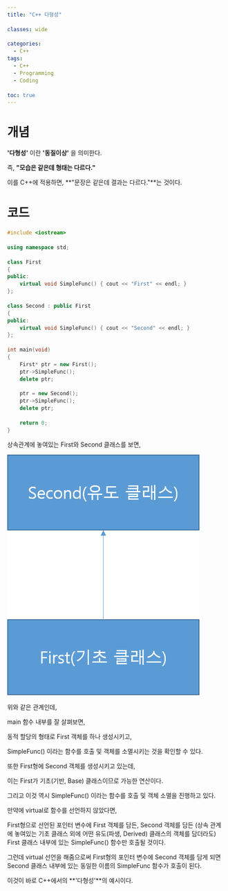 ```yaml
---
title: "C++ 다형성"

classes: wide

categories:
  - C++
tags:
  - C++
  - Programming
  - Coding

toc: true
---
```


# 개념

**'다형성'** 이란 **'동질이상'** 을 의미한다.

즉, **"모습은 같은데 형태는 다르다."**

이를 C++에 적용하면, **"문장은 같은데 결과는 다르다."**는 것이다.

# 코드

```cpp
#include <iostream>
 
using namespace std;
 
class First
{
public:
    virtual void SimpleFunc() { cout << "First" << endl; }
};
 
class Second : public First
{
public:
    virtual void SimpleFunc() { cout << "Second" << endl; }
};
 
int main(void)
{
    First* ptr = new First();
    ptr->SimpleFunc();
    delete ptr;
 
    ptr = new Second();
    ptr->SimpleFunc();
    delete ptr;
 
    return 0;
}
```

상속관계에 놓여있는 First와 Second 클래스를 보면,

![Figure](/assets/images/c++/studying/cpp_studying_2.png)

위와 같은 관계인데,

main 함수 내부를 잘 살펴보면,

동적 할당의 형태로 First 객체를 하나 생성시키고,

SimpleFunc() 이라는 함수를 호출 및 객체를 소멸시키는 것을 확인할 수 있다.

또한 First형에 Second 객체를 생성시키고 있는데,

이는 First가 기초(기반, Base) 클래스이므로 가능한 연산이다.

그리고 이것 역시 SimpleFunc() 이라는 함수를 호출 및 객체 소멸을 진행하고 있다.

만약에 virtual로 함수를 선언하지 않았다면,

First형으로 선언된 포인터 변수에 First 객체를 담든, Second 객체를 담든 (상속 관계에 놓여있는 기초 클래스 외에 어떤 유도(파생, Derived) 클래스의 객체를 담더라도) First 클래스 내부에 있는 SimpleFunc() 함수만 호출될 것이다.

그런데 virtual 선언을 해줌으로써 First형의 포인터 변수에 Second 객체를 담게 되면 Second 클래스 내부에 있는 동일한 이름의 SimpleFunc 함수가 호출이 된다.

이것이 바로 C++에서의 **'다형성'**의 예시이다.


